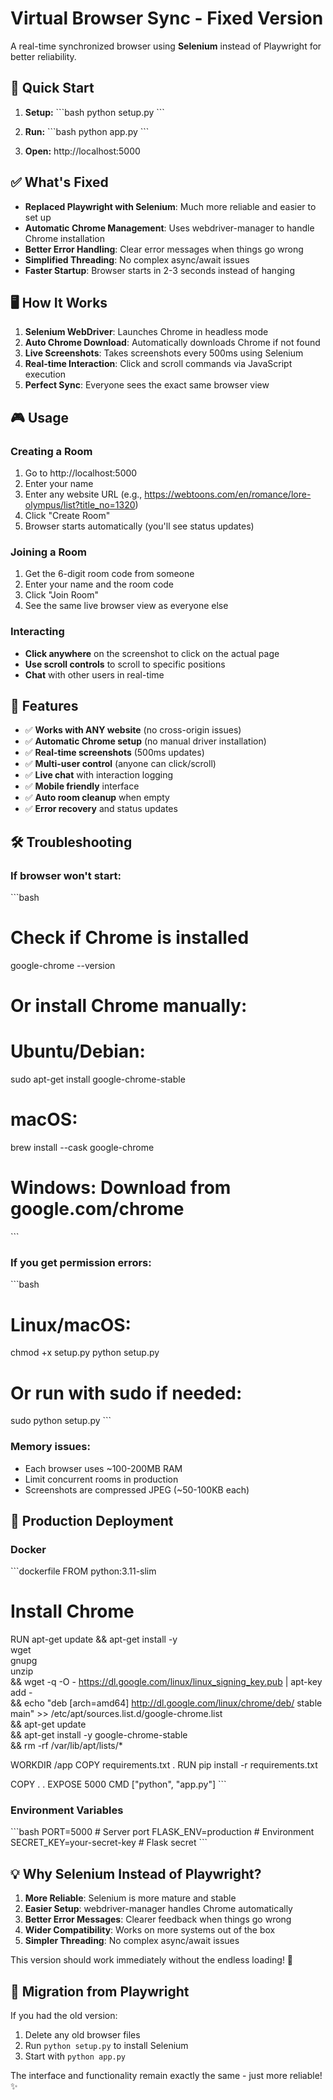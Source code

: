 # Virtual Browser Sync - Fixed Version

A real-time synchronized browser using **Selenium** instead of Playwright for better reliability.

## 🚀 Quick Start

1. **Setup:**
   \`\`\`bash
   python setup.py
   \`\`\`

2. **Run:**
   \`\`\`bash
   python app.py
   \`\`\`

3. **Open:** http://localhost:5000

## ✅ What's Fixed

- **Replaced Playwright with Selenium**: Much more reliable and easier to set up
- **Automatic Chrome Management**: Uses webdriver-manager to handle Chrome installation
- **Better Error Handling**: Clear error messages when things go wrong
- **Simplified Threading**: No complex async/await issues
- **Faster Startup**: Browser starts in 2-3 seconds instead of hanging

## 🖥️ How It Works

1. **Selenium WebDriver**: Launches Chrome in headless mode
2. **Auto Chrome Download**: Automatically downloads Chrome if not found
3. **Live Screenshots**: Takes screenshots every 500ms using Selenium
4. **Real-time Interaction**: Click and scroll commands via JavaScript execution
5. **Perfect Sync**: Everyone sees the exact same browser view

## 🎮 Usage

### Creating a Room
1. Go to http://localhost:5000
2. Enter your name
3. Enter any website URL (e.g., https://webtoons.com/en/romance/lore-olympus/list?title_no=1320)
4. Click "Create Room"
5. Browser starts automatically (you'll see status updates)

### Joining a Room
1. Get the 6-digit room code from someone
2. Enter your name and the room code
3. Click "Join Room"
4. See the same live browser view as everyone else

### Interacting
- **Click anywhere** on the screenshot to click on the actual page
- **Use scroll controls** to scroll to specific positions
- **Chat** with other users in real-time

## 🔧 Features

- ✅ **Works with ANY website** (no cross-origin issues)
- ✅ **Automatic Chrome setup** (no manual driver installation)
- ✅ **Real-time screenshots** (500ms updates)
- ✅ **Multi-user control** (anyone can click/scroll)
- ✅ **Live chat** with interaction logging
- ✅ **Mobile friendly** interface
- ✅ **Auto room cleanup** when empty
- ✅ **Error recovery** and status updates

## 🛠️ Troubleshooting

### If browser won't start:
\`\`\`bash
# Check if Chrome is installed
google-chrome --version

# Or install Chrome manually:
# Ubuntu/Debian:
sudo apt-get install google-chrome-stable

# macOS:
brew install --cask google-chrome

# Windows: Download from google.com/chrome
\`\`\`

### If you get permission errors:
\`\`\`bash
# Linux/macOS:
chmod +x setup.py
python setup.py

# Or run with sudo if needed:
sudo python setup.py
\`\`\`

### Memory issues:
- Each browser uses ~100-200MB RAM
- Limit concurrent rooms in production
- Screenshots are compressed JPEG (~50-100KB each)

## 🚀 Production Deployment

### Docker
\`\`\`dockerfile
FROM python:3.11-slim

# Install Chrome
RUN apt-get update && apt-get install -y \
    wget \
    gnupg \
    unzip \
    && wget -q -O - https://dl.google.com/linux/linux_signing_key.pub | apt-key add - \
    && echo "deb [arch=amd64] http://dl.google.com/linux/chrome/deb/ stable main" >> /etc/apt/sources.list.d/google-chrome.list \
    && apt-get update \
    && apt-get install -y google-chrome-stable \
    && rm -rf /var/lib/apt/lists/*

WORKDIR /app
COPY requirements.txt .
RUN pip install -r requirements.txt

COPY . .
EXPOSE 5000
CMD ["python", "app.py"]
\`\`\`

### Environment Variables
\`\`\`bash
PORT=5000                    # Server port
FLASK_ENV=production        # Environment
SECRET_KEY=your-secret-key  # Flask secret
\`\`\`

## 💡 Why Selenium Instead of Playwright?

1. **More Reliable**: Selenium is more mature and stable
2. **Easier Setup**: webdriver-manager handles Chrome automatically
3. **Better Error Messages**: Clearer feedback when things go wrong
4. **Wider Compatibility**: Works on more systems out of the box
5. **Simpler Threading**: No complex async/await issues

This version should work immediately without the endless loading! 🎯

## 🔄 Migration from Playwright

If you had the old version:
1. Delete any old browser files
2. Run `python setup.py` to install Selenium
3. Start with `python app.py`

The interface and functionality remain exactly the same - just more reliable! ✨
